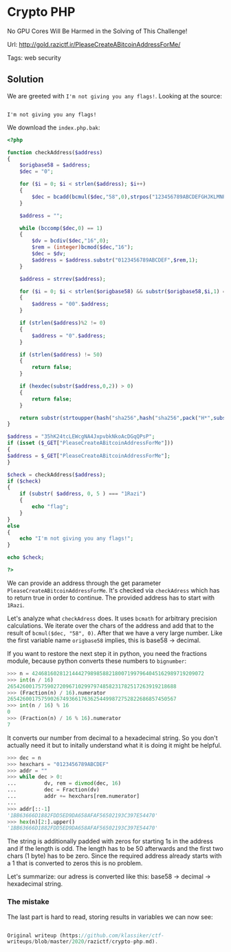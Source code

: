 # Crypto PHP

No GPU Cores Will Be Harmed in the Solving of This Challenge!

Url: http://gold.razictf.ir/PleaseCreateABitcoinAddressForMe/

Tags: web security

## Solution

We are greeted with `I'm not giving you any flags!`. Looking at the source:

```

I'm not giving you any flags!  
```

We download the `index.php.bak`:

```php  
<?php

function checkAddress($address)
{
    $origbase58 = $address;
    $dec = "0";

    for ($i = 0; $i < strlen($address); $i++)
    {
        $dec = bcadd(bcmul($dec,"58",0),strpos("123456789ABCDEFGHJKLMNPQRSTUVWXYZabcdefghijkmnopqrstuvwxyz",substr($address,$i,1)),0);
    }

    $address = "";

    while (bccomp($dec,0) == 1)
    {
        $dv = bcdiv($dec,"16",0);
        $rem = (integer)bcmod($dec,"16");
        $dec = $dv;
        $address = $address.substr("0123456789ABCDEF",$rem,1);
    }

    $address = strrev($address);

    for ($i = 0; $i < strlen($origbase58) && substr($origbase58,$i,1) == "1"; $i++)
    {
        $address = "00".$address;
    }

    if (strlen($address)%2 != 0)
    {
        $address = "0".$address;
    }

    if (strlen($address) != 50)
    {
        return false;
    }

    if (hexdec(substr($address,0,2)) > 0)
    {
        return false;
    }

    return substr(strtoupper(hash("sha256",hash("sha256",pack("H*",substr($address,0,strlen($address)-8)),true))),0,8) == substr($address,strlen($address)-8);
}

$address = "35hK24tcLEWcgNA4JxpvbkNkoAcDGqQPsP";
if (isset ($_GET["PleaseCreateABitcoinAddressForMe"]))
{
$address = $_GET["PleaseCreateABitcoinAddressForMe"];
}

$check = checkAddress($address);
if ($check)
{
	if (substr( $address, 0, 5 ) === "1Razi")
	{
		echo "flag";
	}
}
else
{
	echo "I'm not giving you any flags!";
}

echo $check;

?> 
```

We can provide an address through the get parameter
`PleaseCreateABitcoinAddressForMe`. It's checked via `checkAdress` which has
to return true in order to continue. The provided address has to start with
`1Razi`.

Let's analyze what `checkAdress` does. It uses `bcmath` for arbitrary
precision calculations. We iterate over the chars of the address and add that
to the result of `bcmul($dec, "58", 0)`. After that we have a very large
number. Like the first variable name `origbase58` implies, this is base58 ->
decimal.

If you want to restore the next step it in python, you need the fractions
module, because python converts these numbers to `bignumber`:

```python  
>>> n = 42468160281214442798985882180071997964045162989719209072  
>>> int(n / 16)  
2654260017575902720967102997974858231782517263919218688  
>>> (Fraction(n) / 16).numerator  
2654260017575902674936617636254499872752822686857450567  
>>> int(n / 16) % 16  
0  
>>> (Fraction(n) / 16 % 16).numerator  
7  
```

It converts our number from decimal to a hexadecimal string. So you don't
actually need it but to initally understand what it is doing it might be
helpful.

```python  
>>> dec = n  
>>> hexchars = "0123456789ABCDEF"  
>>> addr = ""  
>>> while dec > 0:  
...         dv, rem = divmod(dec, 16)  
...         dec = Fraction(dv)  
...         addr += hexchars[rem.numerator]  
...  
>>> addr[::-1]  
'1BB63666D1882FDD5ED9DA658AFAF56502193C397E54470'  
>>> hex(n)[2:].upper()  
'1BB63666D1882FDD5ED9DA658AFAF56502193C397E54470'  
```

The string is additionally padded with zeros for starting 1s in the address
and if the length is odd. The length has to be 50 afterwards and the first two
chars (1 byte) has to be zero. Since the required address already starts with
a 1 that is converted to zeros this is no problem.

Let's summarize: our adress is converted like this: base58 -> decimal ->
hexadecimal string.

### The mistake

The last part is hard to read, storing results in variables we can now see:

```php  

Original writeup (https://github.com/klassiker/ctf-
writeups/blob/master/2020/razictf/crypto-php.md).